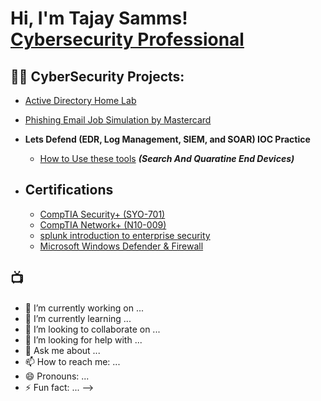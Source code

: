 <h1>Hi, I'm Tajay Samms! <br/><a href="https://https://www.linkedin.com/in/tajay-samms/">Cybersecurity Professional</a>

<h2>👨‍💻 CyberSecurity Projects:</h2>

  - [Active Directory Home Lab](https://github.com/tajay49/)
  - [Phishing Email Job Simulation by Mastercard](https://github.com/Tajay49/Phishing-Email-job-Similation-by-Mastercard)
    
- <b> Lets Defend (EDR, Log Management, SIEM, and SOAR) IOC Practice</b>
  - [How to Use these tools](https://github.com/tajay49/) <b><i>(Search And Quaratine End Devices)</b></i>
  
- <h2>Certifications</h2>

  - [CompTIA Security+ (SYO-701)](https://github.com/tajay49/)
  - [CompTIA Network+ (N10-009)](https://github.com/tajay49/)
  - [splunk introduction to enterprise security](https://github.com/Tajay49/)
  - [Microsoft Windows Defender & Firewall](https://github.com/tajay49/)

<h2>📺</h2>

- 🔭 I’m currently working on ...
- 🌱 I’m currently learning ...
- 👯 I’m looking to collaborate on ...
- 🤔 I’m looking for help with ...
- 💬 Ask me about ...
- 📫 How to reach me: ...
- 😄 Pronouns: ...
- ⚡ Fun fact: ...
-->
